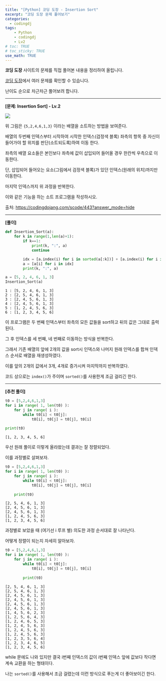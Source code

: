 ```yaml
---
title: "[Python] 코딩 도장 - Insertion Sort"
excerpt: "코딩 도장 문제 풀어보기"
categories: 
  - codingdj
tags: 
    - Python
    - codingdj
    - Lv2
# toc: TRUE
# toc_sticky: TRUE
use_math: TRUE
---
```


**코딩 도장** 사이트의 문제를 직접 풀어본 내용을 정리하여 올립니다.

[코딩 도장](https://codingdojang.com/)에서 여러 문제를 확인할 수 있습니다.

난이도 순으로 차근차근 풀어보려 합니다.

---

**[문제: Insertion Sort] - Lv.2**

![](http://dl.dropboxusercontent.com/s/lagq57a9mw87u3c/s.png)


위 그림은 `{5,2,4,6,1,3}` 이라는 배열을 소트하는 방법을 보여준다.

배열의 두번째 인덱스부터 시작하여 시작한 인덱스(검정색 블록) 좌측의 항목 중 자신이 들어가야 할 위치를 판단(소트되도록)하여 이동 한다.

좌측의 배열 요소들은 본인보다 좌측에 값이 삽입되어 들어올 경우 한칸씩 우측으로 이동한다. 

단, 삽입되어 들어오는 요소(그림에서 검정색 블록)가 있던 인덱스(원래의 위치)까지만 이동한다.

마지막 인덱스까지 위 과정을 반복한다.

이와 같은 기능을 하는 소트 프로그램을 작성하시오.

출처: <https://codingdojang.com/scode/443?answer_mode=hide>

---

**[풀이]**


```python
def Insertion_Sort(a):
    for k in range(1,len(a)+1):
        if k==1:
            print(k, ":", a)
            continue

        idx = [a.index(i) for i in sorted(a[:k])] + [a.index(i) for i in a[k:]]
        a = [a[i] for i in idx]
        print(k, ":", a)

a = [5, 2, 4, 6, 1, 3]
Insertion_Sort(a)
```

    1 : [5, 2, 4, 6, 1, 3]
    2 : [2, 5, 4, 6, 1, 3]
    3 : [2, 4, 5, 6, 1, 3]
    4 : [2, 4, 5, 6, 1, 3]
    5 : [1, 2, 4, 5, 6, 3]
    6 : [1, 2, 3, 4, 5, 6]
    

이 프로그램은 두 번째 인덱스부터 좌측의 모든 값들을 sort하고 뒤의 값은 그대로 출력된다.

그 후 인덱스를 세 번째, 네 번째로 이동하는 방식을 반복한다.

그래서 기존 배열의 앞에 2개의 값을 sort시 인덱스와 나머지 원래 인덱스를 합쳐 인덱스 순서로 배열을 재생성하였다.

이를 앞의 2개의 값에서 3개, 4개로 증가시켜 마지막까지 반복하였다.

코드 상으로는 `index()`가 주이며 `sorted()`를 사용한게 조금 걸리긴 한다.

---

**[추천 풀이]**


```python
t0 = [5,2,4,6,1,3]
for i in range( 1, len(t0) ):
    for j in range( i ):
        while t0[i] < t0[j]:
            t0[i], t0[j] = t0[j], t0[i]
            
print(t0)
```

    [1, 2, 3, 4, 5, 6]
    

우선 원래 풀이로 이렇게 올라왔는데 결과는 잘 정렬되었다.

이를 과정별로 살펴보자.


```python
t0 = [5,2,4,6,1,3]
for i in range( 1, len(t0) ):
    for j in range( i ):
        while t0[i] < t0[j]:
            t0[i], t0[j] = t0[j], t0[i]
            
    print(t0)
```

    [2, 5, 4, 6, 1, 3]
    [2, 4, 5, 6, 1, 3]
    [2, 4, 5, 6, 1, 3]
    [1, 2, 4, 5, 6, 3]
    [1, 2, 3, 4, 5, 6]
    

과정별로 보았을 때 (여기선 i 루프 별) 의도한 과정 순서대로 잘 나타난다.

어떻게 정렬이 되는지 자세히 알아보자.


```python
t0 = [5,2,4,6,1,3]
for i in range( 1, len(t0) ):
    for j in range( i ):
        while t0[i] < t0[j]:
            t0[i], t0[j] = t0[j], t0[i]
            
        print(t0)
```

    [2, 5, 4, 6, 1, 3]
    [2, 5, 4, 6, 1, 3]
    [2, 4, 5, 6, 1, 3]
    [2, 4, 5, 6, 1, 3]
    [2, 4, 5, 6, 1, 3]
    [2, 4, 5, 6, 1, 3]
    [1, 4, 5, 6, 2, 3]
    [1, 2, 5, 6, 4, 3]
    [1, 2, 4, 6, 5, 3]
    [1, 2, 4, 5, 6, 3]
    [1, 2, 4, 5, 6, 3]
    [1, 2, 4, 5, 6, 3]
    [1, 2, 3, 5, 6, 4]
    [1, 2, 3, 4, 6, 5]
    [1, 2, 3, 4, 5, 6]
    

while 문에도 나와 있지만 결국 i번째 인덱스의 값이 i번째 인덱스 앞에 값보다 작다면 계속 교환을 하는 형태이다.

나는 `sorted()`를 사용해서 조금 걸렸는데 이런 방식으로 푸는게 더 좋아보이긴 한다.

